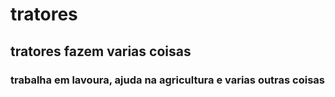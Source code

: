 # tratores #
## tratores fazem varias coisas ##
### trabalha em lavoura, ajuda na agricultura e varias outras coisas ###
